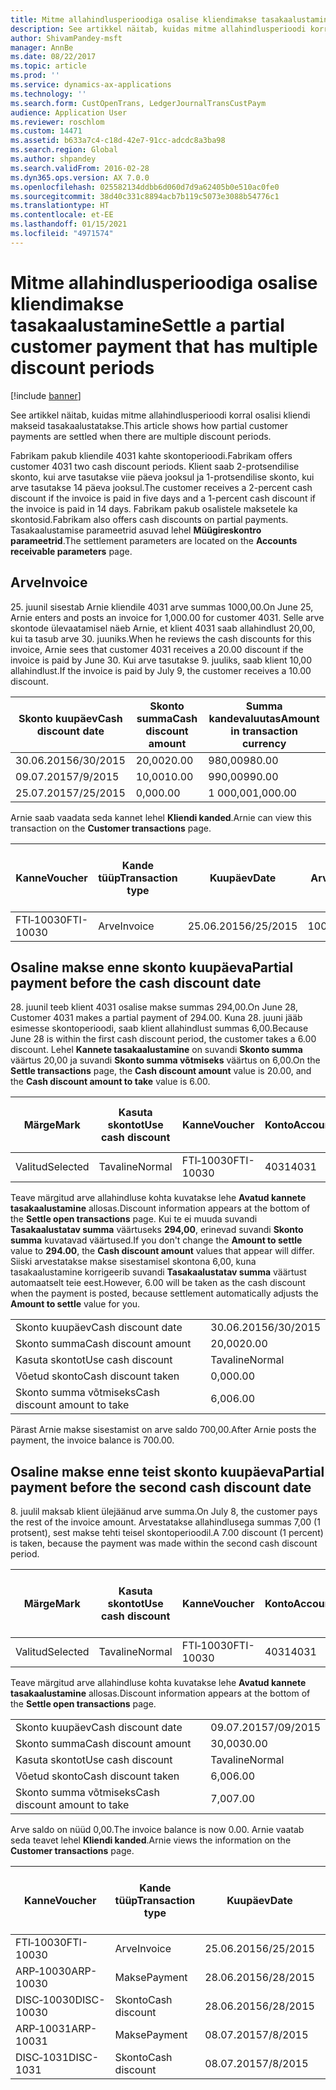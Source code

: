 ```yaml
---
title: Mitme allahindlusperioodiga osalise kliendimakse tasakaalustamine
description: See artikkel näitab, kuidas mitme allahindlusperioodi korral osalisi kliendi makseid tasakaalustatakse.
author: ShivamPandey-msft
manager: AnnBe
ms.date: 08/22/2017
ms.topic: article
ms.prod: ''
ms.service: dynamics-ax-applications
ms.technology: ''
ms.search.form: CustOpenTrans, LedgerJournalTransCustPaym
audience: Application User
ms.reviewer: roschlom
ms.custom: 14471
ms.assetid: b633a7c4-c18d-42e7-91cc-adcdc8a3ba98
ms.search.region: Global
ms.author: shpandey
ms.search.validFrom: 2016-02-28
ms.dyn365.ops.version: AX 7.0.0
ms.openlocfilehash: 025582134ddbb6d060d7d9a62405b0e510ac0fe0
ms.sourcegitcommit: 38d40c331c8894acb7b119c5073e3088b54776c1
ms.translationtype: HT
ms.contentlocale: et-EE
ms.lasthandoff: 01/15/2021
ms.locfileid: "4971574"
---
```

# <a name="settle-a-partial-customer-payment-that-has-multiple-discount-periods"></a><span data-ttu-id="6e8cd-103">Mitme allahindlusperioodiga osalise kliendimakse tasakaalustamine</span><span class="sxs-lookup"><span data-stu-id="6e8cd-103">Settle a partial customer payment that has multiple discount periods</span></span>

[!include [banner](../includes/banner.md)]

<span data-ttu-id="6e8cd-104">See artikkel näitab, kuidas mitme allahindlusperioodi korral osalisi kliendi makseid tasakaalustatakse.</span><span class="sxs-lookup"><span data-stu-id="6e8cd-104">This article shows how partial customer payments are settled when there are multiple discount periods.</span></span>

<span data-ttu-id="6e8cd-105">Fabrikam pakub kliendile 4031 kahte skontoperioodi.</span><span class="sxs-lookup"><span data-stu-id="6e8cd-105">Fabrikam offers customer 4031 two cash discount periods.</span></span> <span data-ttu-id="6e8cd-106">Klient saab 2-protsendilise skonto, kui arve tasutakse viie päeva jooksul ja 1-protsendilise skonto, kui arve tasutakse 14 päeva jooksul.</span><span class="sxs-lookup"><span data-stu-id="6e8cd-106">The customer receives a 2-percent cash discount if the invoice is paid in five days and a 1-percent cash discount if the invoice is paid in 14 days.</span></span> <span data-ttu-id="6e8cd-107">Fabrikam pakub osalistele maksetele ka skontosid.</span><span class="sxs-lookup"><span data-stu-id="6e8cd-107">Fabrikam also offers cash discounts on partial payments.</span></span> <span data-ttu-id="6e8cd-108">Tasakaalustamise parameetrid asuvad lehel **Müügireskontro parameetrid**.</span><span class="sxs-lookup"><span data-stu-id="6e8cd-108">The settlement parameters are located on the **Accounts receivable parameters** page.</span></span>

## <a name="invoice"></a><span data-ttu-id="6e8cd-109">Arve</span><span class="sxs-lookup"><span data-stu-id="6e8cd-109">Invoice</span></span>
<span data-ttu-id="6e8cd-110">25. juunil sisestab Arnie kliendile 4031 arve summas 1000,00.</span><span class="sxs-lookup"><span data-stu-id="6e8cd-110">On June 25, Arnie enters and posts an invoice for 1,000.00 for customer 4031.</span></span> <span data-ttu-id="6e8cd-111">Selle arve skontode ülevaatamisel näeb Arnie, et klient 4031 saab allahindlust 20,00, kui ta tasub arve 30. juuniks.</span><span class="sxs-lookup"><span data-stu-id="6e8cd-111">When he reviews the cash discounts for this invoice, Arnie sees that customer 4031 receives a 20.00 discount if the invoice is paid by June 30.</span></span> <span data-ttu-id="6e8cd-112">Kui arve tasutakse 9. juuliks, saab klient 10,00 allahindlust.</span><span class="sxs-lookup"><span data-stu-id="6e8cd-112">If the invoice is paid by July 9, the customer receives a 10.00 discount.</span></span>

| <span data-ttu-id="6e8cd-113">Skonto kuupäev</span><span class="sxs-lookup"><span data-stu-id="6e8cd-113">Cash discount date</span></span> | <span data-ttu-id="6e8cd-114">Skonto summa</span><span class="sxs-lookup"><span data-stu-id="6e8cd-114">Cash discount amount</span></span> | <span data-ttu-id="6e8cd-115">Summa kandevaluutas</span><span class="sxs-lookup"><span data-stu-id="6e8cd-115">Amount in transaction currency</span></span> |
|--------------------|----------------------|--------------------------------|
| <span data-ttu-id="6e8cd-116">30.06.2015</span><span class="sxs-lookup"><span data-stu-id="6e8cd-116">6/30/2015</span></span>          | <span data-ttu-id="6e8cd-117">20,00</span><span class="sxs-lookup"><span data-stu-id="6e8cd-117">20.00</span></span>                | <span data-ttu-id="6e8cd-118">980,00</span><span class="sxs-lookup"><span data-stu-id="6e8cd-118">980.00</span></span>                         |
| <span data-ttu-id="6e8cd-119">09.07.2015</span><span class="sxs-lookup"><span data-stu-id="6e8cd-119">7/9/2015</span></span>           | <span data-ttu-id="6e8cd-120">10,00</span><span class="sxs-lookup"><span data-stu-id="6e8cd-120">10.00</span></span>                | <span data-ttu-id="6e8cd-121">990,00</span><span class="sxs-lookup"><span data-stu-id="6e8cd-121">990.00</span></span>                         |
| <span data-ttu-id="6e8cd-122">25.07.2015</span><span class="sxs-lookup"><span data-stu-id="6e8cd-122">7/25/2015</span></span>          | <span data-ttu-id="6e8cd-123">0,00</span><span class="sxs-lookup"><span data-stu-id="6e8cd-123">0.00</span></span>                 | <span data-ttu-id="6e8cd-124">1 000,00</span><span class="sxs-lookup"><span data-stu-id="6e8cd-124">1,000.00</span></span>                       |

<span data-ttu-id="6e8cd-125">Arnie saab vaadata seda kannet lehel **Kliendi kanded**.</span><span class="sxs-lookup"><span data-stu-id="6e8cd-125">Arnie can view this transaction on the **Customer transactions** page.</span></span>

| <span data-ttu-id="6e8cd-126">Kanne</span><span class="sxs-lookup"><span data-stu-id="6e8cd-126">Voucher</span></span>   | <span data-ttu-id="6e8cd-127">Kande tüüp</span><span class="sxs-lookup"><span data-stu-id="6e8cd-127">Transaction type</span></span> | <span data-ttu-id="6e8cd-128">Kuupäev</span><span class="sxs-lookup"><span data-stu-id="6e8cd-128">Date</span></span>      | <span data-ttu-id="6e8cd-129">Arve</span><span class="sxs-lookup"><span data-stu-id="6e8cd-129">Invoice</span></span> | <span data-ttu-id="6e8cd-130">Deebeti summa kande valuutas</span><span class="sxs-lookup"><span data-stu-id="6e8cd-130">Amount in transaction currency debit</span></span> | <span data-ttu-id="6e8cd-131">Kreediti summa kande valuutas</span><span class="sxs-lookup"><span data-stu-id="6e8cd-131">Amount in transaction currency credit</span></span> | <span data-ttu-id="6e8cd-132">Saldo</span><span class="sxs-lookup"><span data-stu-id="6e8cd-132">Balance</span></span>  | <span data-ttu-id="6e8cd-133">Valuuta</span><span class="sxs-lookup"><span data-stu-id="6e8cd-133">Currency</span></span> |
|-----------|------------------|-----------|---------|--------------------------------------|---------------------------------------|----------|----------|
| <span data-ttu-id="6e8cd-134">FTI‑10030</span><span class="sxs-lookup"><span data-stu-id="6e8cd-134">FTI-10030</span></span> | <span data-ttu-id="6e8cd-135">Arve</span><span class="sxs-lookup"><span data-stu-id="6e8cd-135">Invoice</span></span>          | <span data-ttu-id="6e8cd-136">25.06.2015</span><span class="sxs-lookup"><span data-stu-id="6e8cd-136">6/25/2015</span></span> | <span data-ttu-id="6e8cd-137">10030</span><span class="sxs-lookup"><span data-stu-id="6e8cd-137">10030</span></span>   | <span data-ttu-id="6e8cd-138">1 000,00</span><span class="sxs-lookup"><span data-stu-id="6e8cd-138">1,000.00</span></span>                             |                                       | <span data-ttu-id="6e8cd-139">1 000,00</span><span class="sxs-lookup"><span data-stu-id="6e8cd-139">1,000.00</span></span> | <span data-ttu-id="6e8cd-140">USA dollar</span><span class="sxs-lookup"><span data-stu-id="6e8cd-140">USD</span></span>      |

## <a name="partial-payment-before-the-cash-discount-date"></a><span data-ttu-id="6e8cd-141">Osaline makse enne skonto kuupäeva</span><span class="sxs-lookup"><span data-stu-id="6e8cd-141">Partial payment before the cash discount date</span></span>
<span data-ttu-id="6e8cd-142">28. juunil teeb klient 4031 osalise makse summas 294,00.</span><span class="sxs-lookup"><span data-stu-id="6e8cd-142">On June 28, Customer 4031 makes a partial payment of 294.00.</span></span> <span data-ttu-id="6e8cd-143">Kuna 28. juuni jääb esimesse skontoperioodi, saab klient allahindlust summas 6,00.</span><span class="sxs-lookup"><span data-stu-id="6e8cd-143">Because June 28 is within the first cash discount period, the customer takes a 6.00 discount.</span></span> <span data-ttu-id="6e8cd-144">Lehel **Kannete tasakaalustamine** on suvandi **Skonto summa** väärtus 20,00 ja suvandi **Skonto summa võtmiseks** väärtus on 6,00.</span><span class="sxs-lookup"><span data-stu-id="6e8cd-144">On the **Settle transactions** page, the **Cash discount amount** value is 20.00, and the **Cash discount amount to take** value is 6.00.</span></span>

| <span data-ttu-id="6e8cd-145">Märge</span><span class="sxs-lookup"><span data-stu-id="6e8cd-145">Mark</span></span>     | <span data-ttu-id="6e8cd-146">Kasuta skontot</span><span class="sxs-lookup"><span data-stu-id="6e8cd-146">Use cash discount</span></span> | <span data-ttu-id="6e8cd-147">Kanne</span><span class="sxs-lookup"><span data-stu-id="6e8cd-147">Voucher</span></span>   | <span data-ttu-id="6e8cd-148">Konto</span><span class="sxs-lookup"><span data-stu-id="6e8cd-148">Account</span></span> | <span data-ttu-id="6e8cd-149">Kuupäev</span><span class="sxs-lookup"><span data-stu-id="6e8cd-149">Date</span></span>      | <span data-ttu-id="6e8cd-150">Tähtaeg</span><span class="sxs-lookup"><span data-stu-id="6e8cd-150">Due date</span></span>  | <span data-ttu-id="6e8cd-151">Arve</span><span class="sxs-lookup"><span data-stu-id="6e8cd-151">Invoice</span></span> | <span data-ttu-id="6e8cd-152">Summa kandevaluutas</span><span class="sxs-lookup"><span data-stu-id="6e8cd-152">Amount in transaction currency</span></span> | <span data-ttu-id="6e8cd-153">Valuuta</span><span class="sxs-lookup"><span data-stu-id="6e8cd-153">Currency</span></span> | <span data-ttu-id="6e8cd-154">Tasakaalustatav summa</span><span class="sxs-lookup"><span data-stu-id="6e8cd-154">Amount to settle</span></span> |
|----------|-------------------|-----------|---------|-----------|-----------|---------|--------------------------------|----------|------------------|
| <span data-ttu-id="6e8cd-155">Valitud</span><span class="sxs-lookup"><span data-stu-id="6e8cd-155">Selected</span></span> | <span data-ttu-id="6e8cd-156">Tavaline</span><span class="sxs-lookup"><span data-stu-id="6e8cd-156">Normal</span></span>            | <span data-ttu-id="6e8cd-157">FTI‑10030</span><span class="sxs-lookup"><span data-stu-id="6e8cd-157">FTI-10030</span></span> | <span data-ttu-id="6e8cd-158">4031</span><span class="sxs-lookup"><span data-stu-id="6e8cd-158">4031</span></span>    | <span data-ttu-id="6e8cd-159">25.06.2015</span><span class="sxs-lookup"><span data-stu-id="6e8cd-159">6/25/2015</span></span> | <span data-ttu-id="6e8cd-160">25.07.2015</span><span class="sxs-lookup"><span data-stu-id="6e8cd-160">7/25/2015</span></span> | <span data-ttu-id="6e8cd-161">10030</span><span class="sxs-lookup"><span data-stu-id="6e8cd-161">10030</span></span>   | <span data-ttu-id="6e8cd-162">1 000,00</span><span class="sxs-lookup"><span data-stu-id="6e8cd-162">1,000.00</span></span>                       | <span data-ttu-id="6e8cd-163">USA dollar</span><span class="sxs-lookup"><span data-stu-id="6e8cd-163">USD</span></span>      | <span data-ttu-id="6e8cd-164">294,00</span><span class="sxs-lookup"><span data-stu-id="6e8cd-164">294.00</span></span>           |

<span data-ttu-id="6e8cd-165">Teave märgitud arve allahindluse kohta kuvatakse lehe **Avatud kannete tasakaalustamine** allosas.</span><span class="sxs-lookup"><span data-stu-id="6e8cd-165">Discount information appears at the bottom of the **Settle open transactions** page.</span></span> <span data-ttu-id="6e8cd-166">Kui te ei muuda suvandi **Tasakaalustatav summa** väärtuseks **294,00**, erinevad suvandi **Skonto summa** kuvatavad väärtused.</span><span class="sxs-lookup"><span data-stu-id="6e8cd-166">If you don't change the **Amount to settle** value to **294.00**, the **Cash discount amount** values that appear will differ.</span></span> <span data-ttu-id="6e8cd-167">Siiski arvestatakse makse sisestamisel skontona 6,00, kuna tasakaalustamine korrigeerib suvandi **Tasakaalustatav summa** väärtust automaatselt teie eest.</span><span class="sxs-lookup"><span data-stu-id="6e8cd-167">However, 6.00 will be taken as the cash discount when the payment is posted, because settlement automatically adjusts the **Amount to settle** value for you.</span></span>

|                              |           |
|------------------------------|-----------|
| <span data-ttu-id="6e8cd-168">Skonto kuupäev</span><span class="sxs-lookup"><span data-stu-id="6e8cd-168">Cash discount date</span></span>           | <span data-ttu-id="6e8cd-169">30.06.2015</span><span class="sxs-lookup"><span data-stu-id="6e8cd-169">6/30/2015</span></span> |
| <span data-ttu-id="6e8cd-170">Skonto summa</span><span class="sxs-lookup"><span data-stu-id="6e8cd-170">Cash discount amount</span></span>         | <span data-ttu-id="6e8cd-171">20,00</span><span class="sxs-lookup"><span data-stu-id="6e8cd-171">20.00</span></span>     |
| <span data-ttu-id="6e8cd-172">Kasuta skontot</span><span class="sxs-lookup"><span data-stu-id="6e8cd-172">Use cash discount</span></span>            | <span data-ttu-id="6e8cd-173">Tavaline</span><span class="sxs-lookup"><span data-stu-id="6e8cd-173">Normal</span></span>    |
| <span data-ttu-id="6e8cd-174">Võetud skonto</span><span class="sxs-lookup"><span data-stu-id="6e8cd-174">Cash discount taken</span></span>          | <span data-ttu-id="6e8cd-175">0,00</span><span class="sxs-lookup"><span data-stu-id="6e8cd-175">0.00</span></span>      |
| <span data-ttu-id="6e8cd-176">Skonto summa võtmiseks</span><span class="sxs-lookup"><span data-stu-id="6e8cd-176">Cash discount amount to take</span></span> | <span data-ttu-id="6e8cd-177">6,00</span><span class="sxs-lookup"><span data-stu-id="6e8cd-177">6.00</span></span>      |

<span data-ttu-id="6e8cd-178">Pärast Arnie makse sisestamist on arve saldo 700,00.</span><span class="sxs-lookup"><span data-stu-id="6e8cd-178">After Arnie posts the payment, the invoice balance is 700.00.</span></span>

## <a name="partial-payment-before-the-second-cash-discount-date"></a><span data-ttu-id="6e8cd-179">Osaline makse enne teist skonto kuupäeva</span><span class="sxs-lookup"><span data-stu-id="6e8cd-179">Partial payment before the second cash discount date</span></span>
<span data-ttu-id="6e8cd-180">8. juulil maksab klient ülejäänud arve summa.</span><span class="sxs-lookup"><span data-stu-id="6e8cd-180">On July 8, the customer pays the rest of the invoice amount.</span></span> <span data-ttu-id="6e8cd-181">Arvestatakse allahindlusega summas 7,00 (1 protsent), sest makse tehti teisel skontoperioodil.</span><span class="sxs-lookup"><span data-stu-id="6e8cd-181">A 7.00 discount (1 percent) is taken, because the payment was made within the second cash discount period.</span></span>

| <span data-ttu-id="6e8cd-182">Märge</span><span class="sxs-lookup"><span data-stu-id="6e8cd-182">Mark</span></span>     | <span data-ttu-id="6e8cd-183">Kasuta skontot</span><span class="sxs-lookup"><span data-stu-id="6e8cd-183">Use cash discount</span></span> | <span data-ttu-id="6e8cd-184">Kanne</span><span class="sxs-lookup"><span data-stu-id="6e8cd-184">Voucher</span></span>   | <span data-ttu-id="6e8cd-185">Konto</span><span class="sxs-lookup"><span data-stu-id="6e8cd-185">Account</span></span> | <span data-ttu-id="6e8cd-186">Kuupäev</span><span class="sxs-lookup"><span data-stu-id="6e8cd-186">Date</span></span>      | <span data-ttu-id="6e8cd-187">Tähtaeg</span><span class="sxs-lookup"><span data-stu-id="6e8cd-187">Due date</span></span>  | <span data-ttu-id="6e8cd-188">Arve</span><span class="sxs-lookup"><span data-stu-id="6e8cd-188">Invoice</span></span> | <span data-ttu-id="6e8cd-189">Deebeti summa kande valuutas</span><span class="sxs-lookup"><span data-stu-id="6e8cd-189">Amount in transaction currency debit</span></span> | <span data-ttu-id="6e8cd-190">Kreediti summa kande valuutas</span><span class="sxs-lookup"><span data-stu-id="6e8cd-190">Amount in transaction currency credit</span></span> | <span data-ttu-id="6e8cd-191">Valuuta</span><span class="sxs-lookup"><span data-stu-id="6e8cd-191">Currency</span></span> | <span data-ttu-id="6e8cd-192">Tasakaalustatav summa</span><span class="sxs-lookup"><span data-stu-id="6e8cd-192">Amount to settle</span></span> |
|----------|-------------------|-----------|---------|-----------|-----------|---------|--------------------------------------|---------------------------------------|----------|------------------|
| <span data-ttu-id="6e8cd-193">Valitud</span><span class="sxs-lookup"><span data-stu-id="6e8cd-193">Selected</span></span> | <span data-ttu-id="6e8cd-194">Tavaline</span><span class="sxs-lookup"><span data-stu-id="6e8cd-194">Normal</span></span>            | <span data-ttu-id="6e8cd-195">FTI‑10030</span><span class="sxs-lookup"><span data-stu-id="6e8cd-195">FTI-10030</span></span> | <span data-ttu-id="6e8cd-196">4031</span><span class="sxs-lookup"><span data-stu-id="6e8cd-196">4031</span></span>    | <span data-ttu-id="6e8cd-197">25.06.2015</span><span class="sxs-lookup"><span data-stu-id="6e8cd-197">6/25/2015</span></span> | <span data-ttu-id="6e8cd-198">25.07.2015</span><span class="sxs-lookup"><span data-stu-id="6e8cd-198">7/25/2015</span></span> | <span data-ttu-id="6e8cd-199">10030</span><span class="sxs-lookup"><span data-stu-id="6e8cd-199">10030</span></span>   | <span data-ttu-id="6e8cd-200">700,00</span><span class="sxs-lookup"><span data-stu-id="6e8cd-200">700.00</span></span>                               |                                       | <span data-ttu-id="6e8cd-201">USA dollar</span><span class="sxs-lookup"><span data-stu-id="6e8cd-201">USD</span></span>      | <span data-ttu-id="6e8cd-202">693,00</span><span class="sxs-lookup"><span data-stu-id="6e8cd-202">693.00</span></span>           |

<span data-ttu-id="6e8cd-203">Teave märgitud arve allahindluse kohta kuvatakse lehe **Avatud kannete tasakaalustamine** allosas.</span><span class="sxs-lookup"><span data-stu-id="6e8cd-203">Discount information appears at the bottom of the **Settle open transactions** page.</span></span>

|                              |           |
|------------------------------|-----------|
| <span data-ttu-id="6e8cd-204">Skonto kuupäev</span><span class="sxs-lookup"><span data-stu-id="6e8cd-204">Cash discount date</span></span>           | <span data-ttu-id="6e8cd-205">09.07.2015</span><span class="sxs-lookup"><span data-stu-id="6e8cd-205">7/09/2015</span></span> |
| <span data-ttu-id="6e8cd-206">Skonto summa</span><span class="sxs-lookup"><span data-stu-id="6e8cd-206">Cash discount amount</span></span>         | <span data-ttu-id="6e8cd-207">30,00</span><span class="sxs-lookup"><span data-stu-id="6e8cd-207">30.00</span></span>     |
| <span data-ttu-id="6e8cd-208">Kasuta skontot</span><span class="sxs-lookup"><span data-stu-id="6e8cd-208">Use cash discount</span></span>            | <span data-ttu-id="6e8cd-209">Tavaline</span><span class="sxs-lookup"><span data-stu-id="6e8cd-209">Normal</span></span>    |
| <span data-ttu-id="6e8cd-210">Võetud skonto</span><span class="sxs-lookup"><span data-stu-id="6e8cd-210">Cash discount taken</span></span>          | <span data-ttu-id="6e8cd-211">6,00</span><span class="sxs-lookup"><span data-stu-id="6e8cd-211">6.00</span></span>      |
| <span data-ttu-id="6e8cd-212">Skonto summa võtmiseks</span><span class="sxs-lookup"><span data-stu-id="6e8cd-212">Cash discount amount to take</span></span> | <span data-ttu-id="6e8cd-213">7,00</span><span class="sxs-lookup"><span data-stu-id="6e8cd-213">7.00</span></span>      |

<span data-ttu-id="6e8cd-214">Arve saldo on nüüd 0,00.</span><span class="sxs-lookup"><span data-stu-id="6e8cd-214">The invoice balance is now 0.00.</span></span> <span data-ttu-id="6e8cd-215">Arnie vaatab seda teavet lehel **Kliendi kanded**.</span><span class="sxs-lookup"><span data-stu-id="6e8cd-215">Arnie views the information on the **Customer transactions** page.</span></span>

| <span data-ttu-id="6e8cd-216">Kanne</span><span class="sxs-lookup"><span data-stu-id="6e8cd-216">Voucher</span></span>    | <span data-ttu-id="6e8cd-217">Kande tüüp</span><span class="sxs-lookup"><span data-stu-id="6e8cd-217">Transaction type</span></span> | <span data-ttu-id="6e8cd-218">Kuupäev</span><span class="sxs-lookup"><span data-stu-id="6e8cd-218">Date</span></span>      | <span data-ttu-id="6e8cd-219">Arve</span><span class="sxs-lookup"><span data-stu-id="6e8cd-219">Invoice</span></span> | <span data-ttu-id="6e8cd-220">Deebeti summa kande valuutas</span><span class="sxs-lookup"><span data-stu-id="6e8cd-220">Amount in transaction currency debit</span></span> | <span data-ttu-id="6e8cd-221">Kreediti summa kande valuutas</span><span class="sxs-lookup"><span data-stu-id="6e8cd-221">Amount in transaction currency credit</span></span> | <span data-ttu-id="6e8cd-222">Saldo</span><span class="sxs-lookup"><span data-stu-id="6e8cd-222">Balance</span></span> | <span data-ttu-id="6e8cd-223">Valuuta</span><span class="sxs-lookup"><span data-stu-id="6e8cd-223">Currency</span></span> |
|------------|------------------|-----------|---------|--------------------------------------|---------------------------------------|---------|----------|
| <span data-ttu-id="6e8cd-224">FTI‑10030</span><span class="sxs-lookup"><span data-stu-id="6e8cd-224">FTI-10030</span></span>  | <span data-ttu-id="6e8cd-225">Arve</span><span class="sxs-lookup"><span data-stu-id="6e8cd-225">Invoice</span></span>          | <span data-ttu-id="6e8cd-226">25.06.2015</span><span class="sxs-lookup"><span data-stu-id="6e8cd-226">6/25/2015</span></span> | <span data-ttu-id="6e8cd-227">10030</span><span class="sxs-lookup"><span data-stu-id="6e8cd-227">10030</span></span>   | <span data-ttu-id="6e8cd-228">1 000,00</span><span class="sxs-lookup"><span data-stu-id="6e8cd-228">1,000.00</span></span>                             |                                       | <span data-ttu-id="6e8cd-229">0,00</span><span class="sxs-lookup"><span data-stu-id="6e8cd-229">0.00</span></span>    | <span data-ttu-id="6e8cd-230">USA dollar</span><span class="sxs-lookup"><span data-stu-id="6e8cd-230">USD</span></span>      |
| <span data-ttu-id="6e8cd-231">ARP‑10030</span><span class="sxs-lookup"><span data-stu-id="6e8cd-231">ARP-10030</span></span>  |  <span data-ttu-id="6e8cd-232">Makse</span><span class="sxs-lookup"><span data-stu-id="6e8cd-232">Payment</span></span>         | <span data-ttu-id="6e8cd-233">28.06.2015</span><span class="sxs-lookup"><span data-stu-id="6e8cd-233">6/28/2015</span></span> |         |                                      | <span data-ttu-id="6e8cd-234">294,00</span><span class="sxs-lookup"><span data-stu-id="6e8cd-234">294.00</span></span>                                | <span data-ttu-id="6e8cd-235">0,00</span><span class="sxs-lookup"><span data-stu-id="6e8cd-235">0.00</span></span>    | <span data-ttu-id="6e8cd-236">USA dollar</span><span class="sxs-lookup"><span data-stu-id="6e8cd-236">USD</span></span>      |
| <span data-ttu-id="6e8cd-237">DISC‑10030</span><span class="sxs-lookup"><span data-stu-id="6e8cd-237">DISC-10030</span></span> |  <span data-ttu-id="6e8cd-238">Skonto</span><span class="sxs-lookup"><span data-stu-id="6e8cd-238">Cash discount</span></span>   | <span data-ttu-id="6e8cd-239">28.06.2015</span><span class="sxs-lookup"><span data-stu-id="6e8cd-239">6/28/2015</span></span> |         |                                      | <span data-ttu-id="6e8cd-240">6,00</span><span class="sxs-lookup"><span data-stu-id="6e8cd-240">6.00</span></span>                                  | <span data-ttu-id="6e8cd-241">0,00</span><span class="sxs-lookup"><span data-stu-id="6e8cd-241">0.00</span></span>    | <span data-ttu-id="6e8cd-242">USA dollar</span><span class="sxs-lookup"><span data-stu-id="6e8cd-242">USD</span></span>      |
| <span data-ttu-id="6e8cd-243">ARP‑10031</span><span class="sxs-lookup"><span data-stu-id="6e8cd-243">ARP-10031</span></span>  |  <span data-ttu-id="6e8cd-244">Makse</span><span class="sxs-lookup"><span data-stu-id="6e8cd-244">Payment</span></span>         | <span data-ttu-id="6e8cd-245">08.07.2015</span><span class="sxs-lookup"><span data-stu-id="6e8cd-245">7/8/2015</span></span>  |         |                                      | <span data-ttu-id="6e8cd-246">693,00</span><span class="sxs-lookup"><span data-stu-id="6e8cd-246">693.00</span></span>                                | <span data-ttu-id="6e8cd-247">0,00</span><span class="sxs-lookup"><span data-stu-id="6e8cd-247">0.00</span></span>    | <span data-ttu-id="6e8cd-248">USA dollar</span><span class="sxs-lookup"><span data-stu-id="6e8cd-248">USD</span></span>      |
| <span data-ttu-id="6e8cd-249">DISC‑1031</span><span class="sxs-lookup"><span data-stu-id="6e8cd-249">DISC-1031</span></span>  |  <span data-ttu-id="6e8cd-250">Skonto</span><span class="sxs-lookup"><span data-stu-id="6e8cd-250">Cash discount</span></span>   | <span data-ttu-id="6e8cd-251">08.07.2015</span><span class="sxs-lookup"><span data-stu-id="6e8cd-251">7/8/2015</span></span>  |         |                                      | <span data-ttu-id="6e8cd-252">7,00</span><span class="sxs-lookup"><span data-stu-id="6e8cd-252">7.00</span></span>                                  | <span data-ttu-id="6e8cd-253">0,00</span><span class="sxs-lookup"><span data-stu-id="6e8cd-253">0.00</span></span>    | <span data-ttu-id="6e8cd-254">USA dollar</span><span class="sxs-lookup"><span data-stu-id="6e8cd-254">USD</span></span>      |





